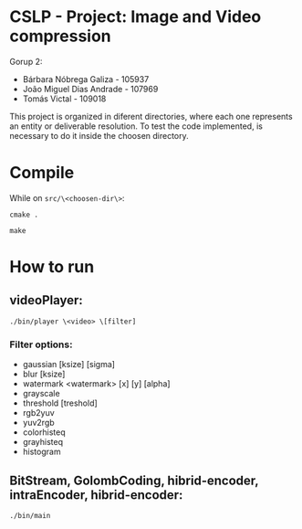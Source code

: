 # CSLP - Project: Image and Video compression 

Gorup 2:
* Bárbara Nóbrega Galiza - 105937
* João Miguel Dias Andrade - 107969
* Tomás Victal - 109018

This project is organized in diferent directories, where each one represents an entity or deliverable resolution. To test the code implemented, is necessary to do it inside the choosen directory.

# Compile
While on `src/\<choosen-dir\>`:

`cmake .`

`make`

# How to run
## videoPlayer:
`./bin/player \<video> \[filter] `

### Filter options:
- gaussian \[ksize] \[sigma]
- blur \[ksize]
- watermark \<watermark> \[x] \[y] \[alpha]
- grayscale 
- threshold \[treshold]
- rgb2yuv
- yuv2rgb
- colorhisteq
- grayhisteq
- histogram

## BitStream, GolombCoding, hibrid-encoder, intraEncoder, hibrid-encoder:
`./bin/main `